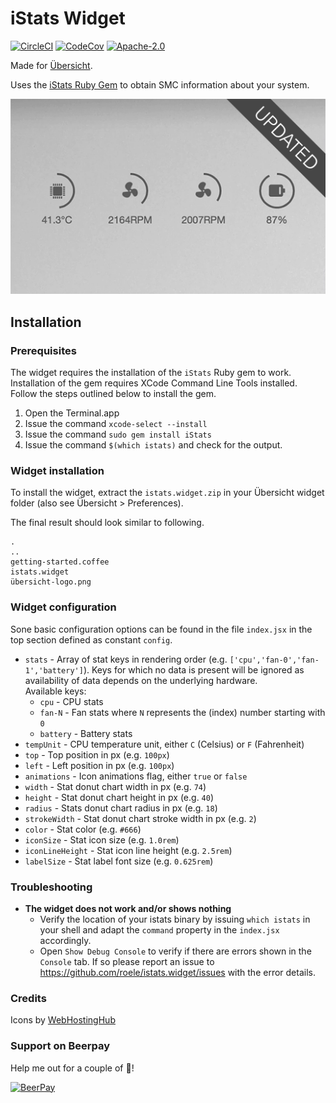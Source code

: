 # iStats Widget

[![CircleCI](https://img.shields.io/circleci/project/github/roele/istats.widget/master.svg)](https://circleci.com/gh/roele/istats.widget/tree/master)
[![CodeCov](https://img.shields.io/codecov/c/github/roele/istats.widget/master.svg)](https://codecov.io/gh/roele/istats.widget)
[![Apache-2.0](https://img.shields.io/github/license/roele/istats.widget.svg)](https://github.com/roele/istats.widget/blob/master/LICENSE)

Made for [Übersicht](http://tracesof.net/uebersicht/).

Uses the [iStats Ruby Gem](https://github.com/Chris911/iStats "iStats") to obtain SMC information about your system.

![](screenshot.png)

## Installation

### Prerequisites

The widget requires the installation of the `iStats` Ruby gem to work. Installation of the gem requires
XCode Command Line Tools installed. Follow the steps outlined below to install the gem.

1. Open the Terminal.app
2. Issue the command `xcode-select --install`
3. Issue the command `sudo gem install iStats`
4. Issue the command `$(which istats)` and check for the output.

### Widget installation
To install the widget, extract the `istats.widget.zip` in your Übersicht widget folder (also see Übersicht > Preferences).

The final result should look similar to following.

    .
    ..
    getting-started.coffee
    istats.widget
    übersicht-logo.png


### Widget configuration

Sone basic configuration options can be found in the file `index.jsx` in the top section defined as constant `config`.


* `stats` - Array of stat keys in rendering order (e.g. `['cpu','fan-0','fan-1','battery']`). Keys for which no data is present will be ignored as availability of data depends on the underlying hardware.  
    Available keys:  
    * `cpu` - CPU stats
    * `fan-N` - Fan stats where `N` represents the (index) number starting with `0`
    * `battery` - Battery stats
* `tempUnit` - CPU temperature unit, either `C` (Celsius) or `F` (Fahrenheit)
* `top` - Top position in px (e.g. `100px`)
* `left` - Left position in px (e.g. `100px`)
* `animations` - Icon animations flag, either `true` or `false`
* `width` - Stat donut chart width in px (e.g. `74`)
* `height` - Stat donut chart height in px (e.g. `40`)
* `radius` - Stats donut chart radius in px (e.g. `18`)
* `strokeWidth` - Stat donut chart stroke width in px (e.g. `2`)
* `color` - Stat color (e.g. `#666`)
* `iconSize` - Stat icon size (e.g. `1.0rem`)
* `iconLineHeight` - Stat icon line height (e.g. `2.5rem`)
* `labelSize` - Stat label font size (e.g. `0.625rem`)


### Troubleshooting

* **The widget does not work and/or shows nothing**
    * Verify the location of your istats binary by issuing `which istats` in your shell and adapt the `command` property in the `index.jsx` accordingly.
    * Open `Show Debug Console` to verify if there are errors shown in the `Console` tab. If so please report an issue to https://github.com/roele/istats.widget/issues with the error details.


### Credits

Icons by [WebHostingHub](http://www.webhostinghub.com/glyphs/)


### Support on Beerpay
Help me out for a couple of 🍻!

[![BeerPay](https://img.shields.io/beerpay/roele/istats.widget.svg)](https://beerpay.io/roele/istats.widget)
